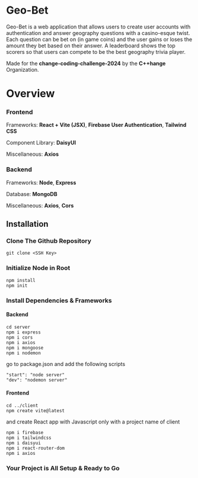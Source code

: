# Geo-Bet

Geo-Bet is a web application that allows users to create user accounts with authentication and answer geography questions with a casino-esque twist. Each question can be bet on (in game coins) and the user gains or loses the amount they bet based on their answer. A leaderboard shows the top scorers so that users can compete to be the best geography trivia player. 

Made for the **change-coding-challenge-2024** by the **C++hange** Organization.

# Overview 

### Frontend
Frameworks: **React + Vite (JSX)**, **Firebase User Authentication**, **Tailwind CSS**

Component Library: **DaisyUI**

Miscellaneous: **Axios**

### Backend
Frameworks: **Node**, **Express**

Database: **MongoDB**

Miscellaneous: **Axios**, **Cors**

## Installation

### Clone The Github Repository
```
git clone <SSH Key>
```

### Initialize Node in Root
```
npm install
npm init
```

### Install Dependencies & Frameworks

#### Backend

```
cd server
npm i express
npm i cors
npm i axios
npm i mongoose
npm i nodemon
```
go to package.json and add the following scripts

```
"start": "node server"
"dev": "nodemon server"
```

#### Frontend

```
cd ../client
npm create vite@latest
```
and create React app with Javascript only with a project name of client

```
npm i firebase
npm i tailwindcss
npm i daisyui
npm i react-router-dom
npm i axios
```

### Your Project is All Setup & Ready to Go
